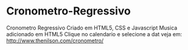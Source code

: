 # Cronometro-Regressivo
Cronometro Regressivo
Criado em HTML5, CSS e Javascript
Musica adicionado em HTML5
Clique no calendario e selecione a dat
veja em:
http://www.thenilson.com/cronometro/
